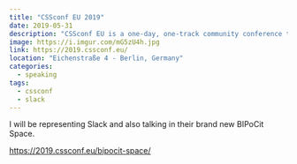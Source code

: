 ```yaml
---
title: "CSSconf EU 2019"
date: 2019-05-31
description: "CSSconf EU is a one-day, one-track community conference that unites world-class speakers, top-notch engineers & web designers, and many more with an affinity for CSS in Berlin, Germany."
image: https://i.imgur.com/mG5zU4h.jpg
link: https://2019.cssconf.eu/
location: "Eichenstraße 4 - Berlin, Germany"
categories:
  - speaking
tags:
  - cssconf
  - slack
---
```


I will be representing Slack and also talking in their brand new BIPoCit Space.

https://2019.cssconf.eu/bipocit-space/
